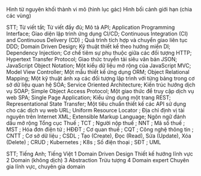 <!--@Danh sách bảng-->

<!--@Danh sách hình ảnh-->

Hình từ nguyên khối thành vi mô (hình lục gác)
Hình bối cảnh giới hạn (chia các vùng)

<!--@Danh sách mã nguồn-->

<!--@Danh sách CÁC CỤM TỪ VIẾT TẮT-->

STT; Từ viết tắt; Từ viết đầy đủ; Mô tả
API; Application Programming Interface; Giao diện lập trình ứng dụng
CI/CD; Continuous Integration (CI) and Continuous Delivery (CD) ; Quá trình tích hợp và chuyển giao liên tục
DDD; Domain Driven Design; Kỹ thuật thiết kế theo hướng miền
DI; Dependency Injection; Cơ chế tiêm sự phụ thuộc giữa các đối tượng
HTTP; Hypertext Transfer Protocol; Giao thức truyền tải siêu văn bản
JSON; JavaScript Object Notation; Một kiểu dữ liệu mở rộng của JavaScript
MVC; Model View Controller; Một mẫu thiết kế ứng dụng
ORM; Object Relational Mapping; Một kỹ thuật ánh xạ các đối tượng lập trình với từng bảng trong cơ sở dữ liệu quan hệ
SOA; Service Oriented Architecture; Kiến trúc hướng dịch vụ
SOAP; Simple Object Access Protocol; Một giao thức để truy cập dịch vụ web
SPA; Single Page Application; Kiểu ứng dụng một trang
REST; Representational State Transfer; Một tiêu chuẩn thiết kế các API sử dụng cho các dịch vụ web
URL; Uniform Resource Locator ; Địa chỉ định vị tài nguyên trên Internet
XML; Extensible Markup Language; Ngôn ngữ đánh dấu mở rộng
Tổng cục Thuế ; TCT ;
Người nộp thuế ; NNT ;
Mã số thuế ; MST ;
Hóa đơn điện tử ; HĐĐT ;
Cơ quan thuế ; CQT ;
Công nghệ thông tin ; CNTT ;
Cơ sở dữ liệu ; CSDL ;
Tạo (Create), Đọc (Read), Sửa (Update), Xóa (Delete) ; CRUD ;
Kubernetes ; K8s ;
Số điện thoại ; SĐT ;
UML

<!--@Danh sách Thuật ngữ-->

STT; Tiếng Anh; Tiếng Việt
1 Domain Driven Design Thiết kế hướng lĩnh vực
2 Domain (không dịch)
3 Abstraction Trừu tượng
4 Domain expert Chuyên gia lĩnh vực, chuyên gia domain
